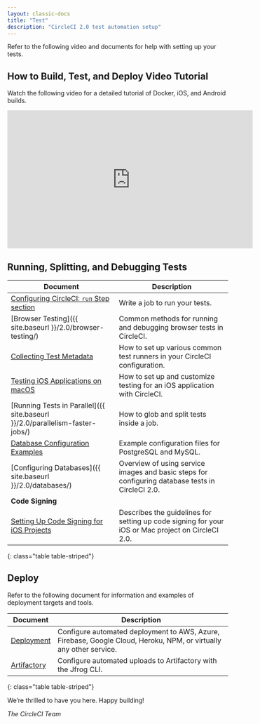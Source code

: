 ```yaml
---
layout: classic-docs
title: "Test"
description: "CircleCI 2.0 test automation setup"
---
```


Refer to the following video and documents for help with setting up your tests.

## How to Build, Test, and Deploy Video Tutorial

Watch the following video for a detailed tutorial of Docker, iOS, and Android builds.
<div class="video-wrapper">
  <iframe width="560" height="315" src="https://www.youtube.com/embed/Qp-BA9e0TnA" frameborder="0" allowfullscreen></iframe>
</div>

## Running, Splitting, and Debugging Tests

Document | Description
----|----------
<a href="{{ site.baseurl }}/2.0/configuration-reference/#run">Configuring CircleCI: `run` Step section</a> | Write a job to run your tests.
[Browser Testing]({{ site.baseurl }}/2.0/browser-testing/) | Common methods for running and debugging browser tests in CircleCI.
<a href="{{ site.baseurl }}/2.0/collect-test-data/">Collecting Test Metadata</a> | How to set up various common test runners in your CircleCI configuration.
<a href="{{ site.baseurl }}/2.0/testing-ios/">Testing iOS Applications on macOS</a> | How to set up and customize testing for an iOS application with CircleCI.
[Running Tests in Parallel]({{ site.baseurl }}/2.0/parallelism-faster-jobs/) | How to glob and split tests inside a job.
<a href="{{ site.baseurl }}/2.0/postgres-config/">Database Configuration Examples</a> | Example configuration files for PostgreSQL and MySQL. 
[Configuring Databases]({{ site.baseurl }}/2.0/databases/) | Overview of using service images and basic steps for configuring database tests in CircleCI 2.0.
**Code Signing** |
<a href="{{ site.baseurl }}/2.0/ios-codesigning/">Setting Up Code Signing for iOS Projects</a> | Describes the guidelines for setting up code signing for your iOS or Mac project on CircleCI 2.0.
{: class="table table-striped"}

## Deploy

Refer to the following document for information and examples of deployment targets and tools.

Document | Description
----|----------
<a href="{{ site.baseurl }}/2.0/deployment-integrations/">Deployment</a> | Configure automated deployment to AWS, Azure, Firebase, Google Cloud, Heroku, NPM, or virtually any other service.
<a href="{{ site.baseurl }}/2.0/artifactory/">Artifactory</a> | Configure automated uploads to Artifactory with the Jfrog CLI.
{: class="table table-striped"}

We’re thrilled to have you here. Happy building!

_The CircleCI Team_
